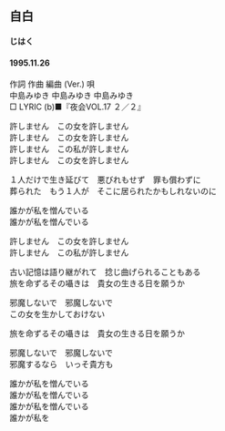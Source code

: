 ## 自白
#### じはく
#### 1995.11.26


作詞  作曲  編曲 (Ver.)   唄   
中島みゆき   中島みゆき       中島みゆき   
□ LYRIC (b)■『夜会VOL.17 ２／２』   
   
許しません　この女を許しません   
許しません　この女を許しません   
許しません　この私が許しません   
許しません　この女を許しません   
   
１人だけで生き延びて　悪びれもせず　罪も償わずに   
葬られた　もう１人が　そこに居られたかもしれないのに   
   
誰かが私を憎んでいる   
誰かが私を憎んでいる   
   
許しません　この女を許しません   
許しません　この私が許しません   
   
古い記憶は語り継がれて　捻じ曲げられることもある   
旅を命ずるその囁きは　貴女の生きる日を願うか   
   
邪魔しないで　邪魔しないで   
この女を生かしておけない   
   
旅を命ずるその囁きは　貴女の生きる日を願うか   
   
邪魔しないで　邪魔しないで   
邪魔するなら　いっそ貴方も   
   
誰かが私を憎んでいる   
誰かが私を憎んでいる   
誰かが私を憎んでいる   
誰かが私を   